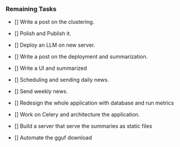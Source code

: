 ### Remaining Tasks

- [] Write a post on the clustering.
- [] Polish and Publish it.
- [] Deploy an LLM on new server.
- [] Write a post on the deployment and summarization.

- [] Write a UI and summarized
- [] Scheduling and sending daily news.
- [] Send weekly news.
- [] Redesign the whole application with database and run metrics
- [] Work on Celery and architecture the application.
- [] Build a server that serve the summaries as static files
- [] Automate the gguf download
